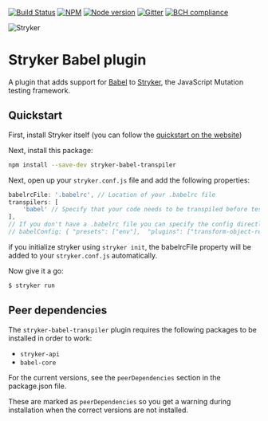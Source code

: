 [![Build Status](https://travis-ci.org/stryker-mutator/stryker.svg?branch=master)](https://travis-ci.org/stryker-mutator/stryker)
[![NPM](https://img.shields.io/npm/dm/stryker-babel-transpiler.svg)](https://www.npmjs.com/package/stryker-babel-transpiler)
[![Node version](https://img.shields.io/node/v/stryker-babel-transpiler.svg)](https://img.shields.io/node/v/stryker-babel-transpiler.svg)
[![Gitter](https://badges.gitter.im/stryker-mutator/stryker.svg)](https://gitter.im/stryker-mutator/stryker?utm_source=badge&utm_medium=badge&utm_campaign=pr-badge)
[![BCH compliance](https://bettercodehub.com/edge/badge/stryker-mutator/stryker)](https://bettercodehub.com/)

![Stryker](https://github.com/stryker-mutator/stryker/raw/master/stryker-80x80.png)

# Stryker Babel plugin

A plugin that adds support for [Babel](https://github.com/babel/babel) to [Stryker](https://stryker-mutator.io), the JavaScript Mutation testing framework. 

## Quickstart

First, install Stryker itself (you can follow the [quickstart on the website](http://stryker-mutator.io/quickstart.html))

Next, install this package:

```bash
npm install --save-dev stryker-babel-transpiler
```

Next, open up your `stryker.conf.js` file and add the following properties:
```javascript
babelrcFile: '.babelrc', // Location of your .babelrc file
transpilers: [
    'babel' // Specify that your code needs to be transpiled before tests can be run
],
// If you don't have a .babelrc file you can specify the config directly (Not recommended!):
// babelConfig: { "presets": ["env"],  "plugins": ["transform-object-rest-spread"] },
```
if you initialize stryker using `stryker init`, the babelrcFile property will be added to your `stryker.conf.js` automatically.

Now give it a go: 
```bash
$ stryker run
```

## Peer dependencies
The `stryker-babel-transpiler` plugin requires the following packages to be installed in order to work: 
* `stryker-api`
* `babel-core`

For the current versions, see the `peerDependencies` section in the package.json file.

These are marked as `peerDependencies` so you get a warning during installation when the correct versions are not installed.
